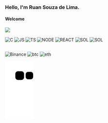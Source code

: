 ### **Hello, I'm Ruan Souza de Lima.**

#### Welcome

<div>
   <img height="100em" align="center" src="https://github-readme-stats.vercel.app/api/top-langs/?username=ruanszl&show_icons=true&layout=compact&theme=radical">
</div>
<p>
<div>
  <img align="center" alt="C" heigth="30" width="40" src="https://cdn.jsdelivr.net/gh/devicons/devicon/icons/c/c-original.svg">
  <img align="center" alt="JS" heigth="30" width="40" src="https://cdn.jsdelivr.net/gh/devicons/devicon/icons/javascript/javascript-plain.svg">
  <img align="center" alt="TS" heigth="30" width="40" src="https://cdn.jsdelivr.net/gh/devicons/devicon/icons/typescript/typescript-plain.svg">
  <img align="center" alt="NODE" heigth="30" width="40" src="https://img.icons8.com/windows/64/EA08C0/nodejs.png">
  <img align="center" alt="REACT" heigth="30" width="40" src="https://cdn.jsdelivr.net/gh/devicons/devicon/icons/react/react-original-wordmark.svg">
  <img align="center" alt="SOL" heigth="30" width="40" src="https://cdn.jsdelivr.net/gh/devicons/devicon/icons/solidity/solidity-plain.svg">
  <img align="center" alt="SOL" heigth="30" width="40" src="https://ti-services.totvs.com.br/cst/img/totvs-icon-text-black.svg">
</div>

##

<div>
   <img align="center" alt="Binance" heigth="100" width="97" src="https://img.shields.io/badge/Binance-7A0367?logo=binance&logoColor=black">
   <img align="center" alt="btc" heigth="100" width="88" src="https://img.shields.io/badge/Bitcoin-7A0367?logo=bitcoin&logoColor=black">
   <img align="center" alt="eth" heigth="100" width="110" src="https://img.shields.io/badge/Ethereum-7A0367?logo=Ethereum&logoColor=black">
</div>

![snake gif](https://github.com/ruanszl/ruanszl/blob/output/github-contribution-grid-snake.svg)
